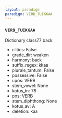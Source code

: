 ```yaml
---
layout: paradigm
paradigm: VERB_TUIKKAA
---
```

### ` VERB_TUIKKAA `

Dictionary class77 back
* clitics: False
* grade_dir: weaken
* harmony: back
* suffix_regex: kkaa
* plurale_tantum: False
* possessive: False
* upos: VERB
* stem_vowel: None
* kotus_tn: 78
* pos: VERB
* stem_diphthong: None
* kotus_av: A
* deletion: kaa
